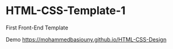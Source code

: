 # HTML-CSS-Template-1
First Front-End Template

Demo
https://mohammedbasiouny.github.io/HTML-CSS-Design
